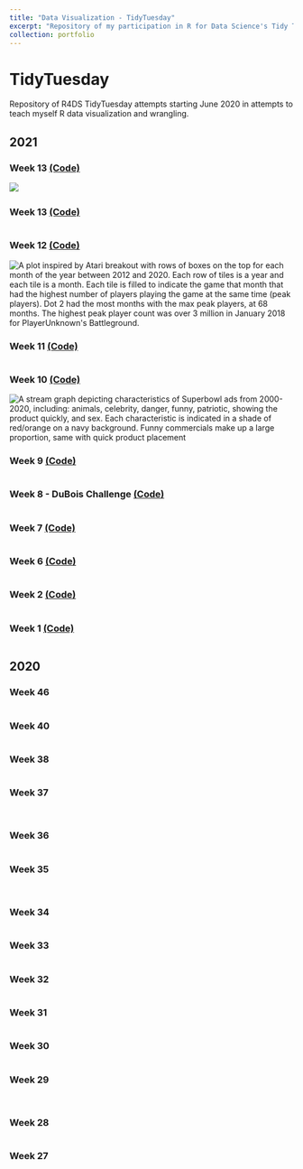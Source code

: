 ```yaml
---
title: "Data Visualization - TidyTuesday"
excerpt: "Repository of my participation in R for Data Science's Tidy Tuesday community of practice.<br/><img src='/images/tt.png'>"
collection: portfolio
---
```


# TidyTuesday

Repository of R4DS TidyTuesday attempts starting June 2020 in attempts to teach myself R data visualization and wrangling. 


## 2021
### Week 13 [(Code)](https://github.com/tessaeagle/TidyTuesday/blob/master/2021/3_30_21.R)
<img src="https://github.com/tessaeagle/TidyTuesday/blob/master/2021/3_30_21_all_shades.png">
<img src="https://github.com/tessaeagle/TidyTuesday/blob/master/2021/3_30_21.png" alt="">




### Week 13 [(Code)](https://github.com/tessaeagle/TidyTuesday/blob/master/2021/3_23_21.R)
<img src="https://github.com/tessaeagle/TidyTuesday/blob/master/2021/3_23_21.gif" alt="">

### Week 12 [(Code)](https://github.com/tessaeagle/TidyTuesday/blob/master/2021/3_16_21.R)
<img src="https://github.com/tessaeagle/TidyTuesday/blob/master/2021/3_16_21.png" alt="A plot inspired by Atari breakout with rows of boxes on the top for each month of the year between 2012 and 2020. Each row of tiles is a year and each tile is a month. Each tile is filled to indicate the game that month that had the highest number of players playing the game at the same time (peak players). Dot 2 had the most months with the max peak players, at 68 months. The highest peak player count was over 3 million in January 2018 for PlayerUnknown's Battleground.">


### Week 11 [(Code)](https://github.com/tessaeagle/TidyTuesday/blob/master/2021/3_9_21.R)
<img src="https://github.com/tessaeagle/TidyTuesday/blob/master/2021/3_9_21.png" alt="">

### Week 10 [(Code)](https://github.com/tessaeagle/TidyTuesday/blob/master/2021/3_2_21.R)
<img src="https://github.com/tessaeagle/TidyTuesday/blob/master/2021/3_2_21.png" alt="A stream graph depicting characteristics of Superbowl ads from 2000-2020, including: animals, celebrity, danger, funny, patriotic, showing the product quickly, and sex. Each characteristic is indicated in a shade of red/orange on a navy background. Funny commercials make up a large proportion, same with quick product placement">


### Week 9 [(Code)](https://github.com/tessaeagle/TidyTuesday/blob/master/2021/2_23_21.R)
<img src="https://github.com/tessaeagle/TidyTuesday/blob/master/2021/2_23_21.png" alt="">

### Week 8 - DuBois Challenge [(Code)](https://github.com/tessaeagle/TidyTuesday/blob/master/2021/2_16_21.R)
<img src="https://github.com/tessaeagle/TidyTuesday/blob/master/2021/2_16_21.png" alt="">

### Week 7 [(Code)](https://github.com/tessaeagle/TidyTuesday/blob/master/2021/2_9_21.R)
<img src="https://github.com/tessaeagle/TidyTuesday/blob/master/2021/2_9_21_no_labels.jpg" alt="">

### Week 6 [(Code)](https://github.com/tessaeagle/TidyTuesday/blob/master/2021/2_2_21.R)
<img src="https://github.com/tessaeagle/TidyTuesday/blob/master/2021/2_2_21.png" alt="">

### Week 2 [(Code)](https://github.com/tessaeagle/TidyTuesday/blob/master/2021/1_12_21.R)
<img src="https://github.com/tessaeagle/TidyTuesday/blob/master/2021/1_12_21.png" alt="">

### Week 1 [(Code)](https://github.com/tessaeagle/TidyTuesday/blob/master/2021/1_5_21.R)
<img src="https://github.com/tessaeagle/TidyTuesday/blob/master/2021/1_5.png" alt="">

## 2020
### Week 46
<img src="https://github.com/tessaeagle/TidyTuesday/blob/master/2020/11_10.png" alt="">

### Week 40
<img src="https://github.com/tessaeagle/TidyTuesday/blob/master/2020/9_29.png" alt="">

### Week 38
<img src="https://github.com/tessaeagle/TidyTuesday/blob/master/2020/9_15_gif.gif" alt="">

### Week 37
<img src="https://github.com/tessaeagle/TidyTuesday/blob/master/2020/9_8.png" alt="">
<img src="https://github.com/tessaeagle/TidyTuesday/blob/master/2020/9_8_ii.png" alt="">


### Week 36
<img src="https://github.com/tessaeagle/TidyTuesday/blob/master/2020/9_1.png" alt="">

### Week 35
<img src="https://github.com/tessaeagle/TidyTuesday/blob/master/2020/8_25_wordcloud.png" alt="">
<img src="https://github.com/tessaeagle/TidyTuesday/blob/master/2020/8_25_Lollipop.png" alt="">


### Week 34
<img src="https://github.com/tessaeagle/TidyTuesday/blob/master/2020/8_18.png" alt="">

### Week 33
<img src="https://github.com/tessaeagle/TidyTuesday/blob/master/2020/8_11.png" alt="">

### Week 32
<img src="https://github.com/tessaeagle/TidyTuesday/blob/master/2020/8_4.png" alt="">

### Week 31
<img src="https://github.com/tessaeagle/TidyTuesday/blob/master/2020/7_28.png" alt="">

### Week 30
<img src="https://github.com/tessaeagle/TidyTuesday/blob/master/2020/7_21.png" alt="">

### Week 29
<img src="https://github.com/tessaeagle/TidyTuesday/blob/master/2020/7_14_plot.png" alt="">
<img src="https://github.com/tessaeagle/TidyTuesday/blob/master/2020/7_14_plot4.png" alt="">


### Week 28
<img src="https://github.com/tessaeagle/TidyTuesday/blob/master/2020/7_7_plot.png" alt="">

### Week 27
<img src="https://github.com/tessaeagle/TidyTuesday/blob/master/2020/6_30_Chart.png" alt="">

